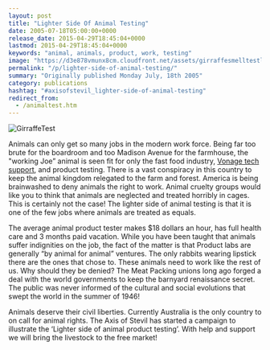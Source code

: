 ```yaml
---
layout: post
title: "Lighter Side Of Animal Testing"
date: 2005-07-18T05:00:00+0000
release_date: 2015-04-29T18:45:04+0000
lastmod: 2015-04-29T18:45:04+0000
keywords: "animal, animals, product, work, testing"
image: "https://d3e878vmunx8cm.cloudfront.net/assets/girraffesmelltestlarge.jpg"
permalink: "/p/lighter-side-of-animal-testing/"
summary: "Originally published Monday July, 18th 2005"
category: publications
hashtag: "#axisofstevil_lighter-side-of-animal-testing"
redirect_from:
  - /animaltest.htm
---
```


[id_1]: https://d3e878vmunx8cm.cloudfront.net/assets/girraffesmelltestlarge.jpg "GirraffeTest"
![GirraffeTest][id_1]

Animals can only get so many jobs in the modern work force. Being far too brute for the boardroom and too Madison Avenue for the farmhouse, the "working Joe” animal is seen fit for only the fast food industry, [Vonage tech support](https://d3e878vmunx8cm.cloudfront.net/assets/vonage.gif "Vonage tech support"), and product testing. There is a vast conspiracy in this country to keep the animal kingdom relegated to the farm and forest. America is being brainwashed to deny animals the right to work. Animal cruelty groups would like you to think that animals are neglected and treated horribly in cages. This is certainly not the case! The lighter side of animal testing is that it is one of the few jobs where animals are treated as equals.

The average animal product tester makes $18 dollars an hour, has full health care and 3 months paid vacation. While you have been taught that animals suffer indignities on the job, the fact of the matter is that Product labs are generally “by animal for animal” ventures. The only rabbits wearing lipstick there are the ones that chose to. These animals need to work like the rest of us. Why should they be denied? The Meat Packing unions long ago forged a deal with the world governments to keep the barnyard renaissance secret. The public was never informed of the cultural and social evolutions that swept the world in the summer of 1946!

Animals deserve their civil liberties. Currently Australia is the only country to on call for animal rights. The Axis of Stevil has started a campaign to illustrate the ‘Lighter side of animal product testing’. With help and support we will bring the livestock to the free market!

